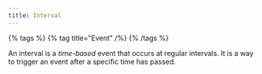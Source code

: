 ```yaml
---
title: Interval
---
```


{% tags %}
{% tag title="Event" /%}
{% /tags %}

An interval is a _time-based_ event that occurs at regular intervals. It is a way to trigger an event after a specific time has passed.
